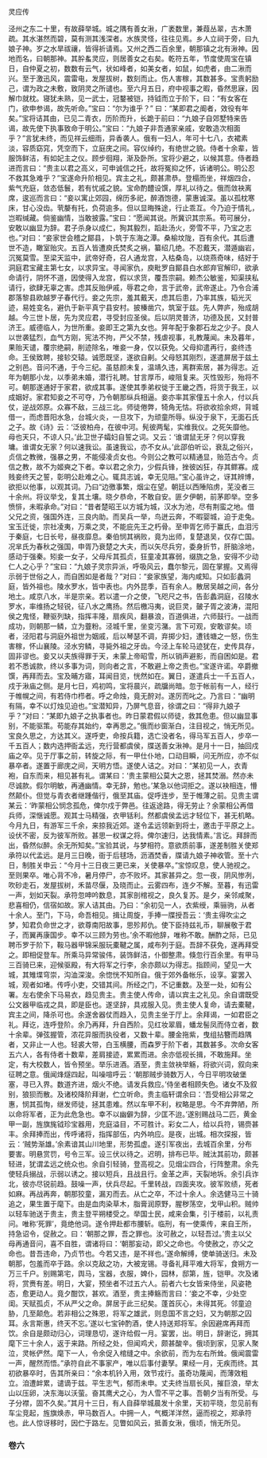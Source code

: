 灵应传 　　

  

  

泾州之东二十里，有故薛举城。城之隅有善女湫，广袤数里，兼葭丛翠，古木萧疏。其水湛然而碧，莫有测其浅深者。水族灵怪，往往见焉。乡人立祠于旁，曰九娘子神。岁之水旱祓禳，皆得祈请焉。又州之西二百余里，朝那镇之北有湫神。因地而名，曰朝那神。其肸蚃灵应，则居善女之右矣。乾符五年，节度使周宝在镇日，自仲夏之初，数数有云气，状如峰者，如美女者，如鼠，如虎者，由二湫而兴。至于激迅风，震雷电，发屋拔树，数刻而止。伤人害稼，其数甚多。宝责躬励己，谓为政之未敷，致阴灵之所谴也。至六月五日，府中视事之暇，昏然思寐，因解巾就枕。寝犹未熟，见一武士，冠鍪被铠，持钺而立于阶下，曰：“有女客在门，欲申参谒，故先听命。”宝曰：“尔为谁乎？” 曰：“某即君之阍者，效役有年矣。”宝将诘其由，已见二青衣，历阶而升，长跪于前曰：“九娘子自郊墅特来告谒，故先使下执事致命于明公。”宝曰：“九娘子非吾通家亲戚，安敢造次相面乎？”言犹未终，而见祥云细雨，异香袭人。俄有一妇人，年可十七八，衣裙素淡，容质窈窕，凭空而下，立庭庑之间。容仪绰约，有绝世之貌。侍者十余辈，皆服饰鲜洁，有如妃主之仪。顾步徊翔，渐及卧所。宝将少避之，以候其意。侍者趋进而言曰：“贵主以君之高义，可申诚信之托，故将冤抑之怀，诉诸明公。明公忍不救其急难乎？”宝遂命升阶相见。宾主之礼，颇甚肃恭。登榻而坐，祥烟四合，紫气充庭，敛态低鬟，若有忧戚之貌。宝命酌醴设馔，厚礼以待之。俄而敛袂离席，逡巡而言曰：“妾以寓止郊园，绵历多祀，醉酒饱德，蒙惠诚深。虽以孤枕寒床，甘心没齿。茕嫠有托，负荷逾多。但以显晦殊途，行止乖互。今乃迫于情礼，岂暇缄藏。倘鉴幽情，当敢披露。”宝曰：“愿闻其说。所冀识其宗系。苟可展分，安敢以幽显为辞。君子杀身以成仁，狥其毅烈，蹈赴汤火，旁雪不平，乃宝之志也。”对曰：“妾家世会稽之鄮县，卜筑于东海之潭。桑榆坟陇，百有余代。其后遭世不造，瞰室贻灾。五百人皆遭庾氏焚炙之祸，纂绍几绝。不忍戴天，潜遁幽岩，沉冤莫雪。至梁天监中，武帝好奇，召人通龙宫，入枯桑岛，以烧燕奇味，结好于洞庭君宝藏主第七女，以求异宝。寻闻家仇，庾毗罗自鄮县白水郎弃官解印，欲承命请行，阴怀不道，因使得入龙宫，假以求货，覆吾宗嗣。赖杰公敏鉴，知渠挟私请行，欲肆无辜之害。虑其反贻伊戚，辱君之命，言于武帝，武帝遂止。乃令合浦郡落黎县欧越罗子春代行。妾之先宗，羞其戴天，虑其后患，乃率其族，韬光灭迹，易姓变名，避仇于新平真宁县安村。披榛凿穴，筑室于兹。先人弊庐，殆成胡越。今三世卜居，先为灵应君，寻受封应圣侯。后以阴灵普济，功德及民，又封普济王。威德临人，为世所重。妾即王之第九女也。笄年配于象郡石龙之少子。良人以世袭猛烈，血气方刚，宪法不拘，严父不禁，残虐视事，礼教蔑闻。未及暮年，果贻天谴，覆宗绝嗣，削迹除名，唯妾一身，仅以获免。父母抑遣再行，妾终违命。王侯致聘，接轸交辕。诚愿既坚，遂欲自劓。父母怒其刚烈，遂遣屏居于兹土之别邑。音问不通，于今三纪。虽慈颜未复，温靖久违，离群索居，甚为得志。近年为朝那小龙，以季弟未婚，潜行礼聘。甘言厚币，峻阻复来。灭性毁形，殆将不可。朝那遂通好于家君，欲成其事。遂使其季弟权徙于王畿之西，将货于我王，以成姻好。家君知妾之不可夺，乃令朝那纵兵相逼。妾亦率其家僮五十余人，付以兵仗，逆战郊原。众寡不敌，三战三北。师徒倦弊，犄角无怙。将欲收拾余烬，背城借一，而虑晋阳水急，台城火炎，一旦攻下，为顽童所辱。纵没于泉下，无面石氏之子。故《诗》云：‘泛彼柏舟，在彼中河。髡彼两髦，实维我仪。之死矢靡他。母也天只，不谅人只。’此卫世子孀妇自誓之词。又云：‘谁谓鼠无牙？何以穿我墉。谁谓女无家？何以速我讼。虽速我讼，亦不女从。’此邵伯听讼，衰乱之俗兴，贞信之教微，强暴之男，不能侵凌贞女也。今则公之教可以精通显，贻范古今。贞信之教，故不为姬奭之下者。幸以君之余力，少假兵锋，挫彼凶狂，存其鳏寡。成贱妾终天之誓，彰明公赴难之心。辄具志诚，幸无见阻。”宝心虽许之，讶其辨博，欲拒以他事，以观其词。乃曰“边徼事繁，烟尘在望。朝廷以西陲陷虏，芜没者三十余州。将议举戈，复其土壤。晓夕恭命，不敢自安。匪夕伊朝，前茅即举。空多愤悱，未暇承命。”对曰：“昔者楚昭王以方城为城，汉水为池，尽有荆蛮之地。借父兄之资，强国外连，三良内助。而吴兵一举，鸟迸云奔，不暇婴城，迫于走兔。宝玉迁徙，宗社凌夷，万乘之灵，不能庇先王之朽骨。至申胥乞师于赢氏，血泪污于秦庭，七日长号，昼夜靡息。秦伯悯其祸败，竟为出师，复楚退吴，仅存亡国。况芈氏为春秋之强国，申胥乃衰楚之大夫，而以矢尽兵穷，委身折节，肝脑涂地，感动于强秦。矧妾一女子，父母斥其孤贞，狂童凌其寡弱，缀旒之急，安得不少动仁人之心乎？”宝曰：“九娘子灵宗异派，呼吸风云，蠢尔黎元，固在掌握。又焉得示弱于世俗之人，而自困如是者哉？”对曰：“妾家族望，海内咸知。只如彭蠡洞庭，皆外祖也。陵水罗水，皆中表也。内外昆季，百有余人。散居吴越之间，各分地土。咸京八水，半是宗亲。若以遣一介之使，飞咫尺之书，告彭蠡洞庭，召陵水罗水，率维扬之轻锐，征八水之鹰扬。然后檄冯夷，说巨灵，皷子胥之波涛，混阳侯之鬼怪，鞭驱列缺，指挥丰隆，扇疾风，翻暴浪，百道俱进，六师鼓行。一战而成功，则朝那一鳞，立为虀粉。泾城千里，坐变污潴。言下可观，安敢谬矣。顷者，泾阳君与洞庭外祖世为姻戚，后以琴瑟不调，弃掷少妇，遭钱塘之一怒，伤生害稼，怀山襄陵。泾水穷鳞，寻毙外祖之牙齿。今泾上车轮马迹犹在，史传具存，固非谬也。妾又以夫族得罪于天，未蒙上帝昭雪，所以销声避影，而自困如是。君若不悉诚款，终以多事为词，则向者之言，不敢避上帝之责也。”宝遂许诺。卒爵撤馔，再拜而去。宝及晡方寤，耳闻目览，恍然如在。翼日，遂遣兵士一千五百人，戍于湫庙之侧。是月七日，鸡初鸣，宝将晨兴，疏牖尚暗。忽于帐前有一人，经行于帷幌之间，有若侍巾栉者。呼之命烛，竟无酧对。遂厉而叱之。乃言曰：“幽明有隔，幸不以灯烛见迫也。”宝潜知异，乃屏气息音，徐谓之曰：“得非九娘子乎？”对曰：“某即九娘子之执事者也。昨日蒙君假以师徒，救其危患。但以幽显事别，不能驱策。苟能存其始约，幸再思之。”俄而纱窗渐白，注目视之，悄无所见。宝良久思之，方达其义。遂呼吏，命按兵籍，选亡没者名，得马军五百人，步卒一千五百人；数内选押衙孟远，充行营都虞侯，牒送善女湫神。是月十一日，抽回戍庙之卒。见于厅事之前，转旋之际，有一甲仕仆地，口动目瞬，问无所应，亦不似暴卒者。遂置于廊庑之间，天明方悟。遂使人诘之。对曰：“某初见一人，衣青袍，自东而来，相见甚有礼。谓某曰：‘贵主蒙相公莫大之恩，拯其焚溺。然亦未尽诚款。假尔明敏，再通幽情。幸无辞，勉也。’某急以他词拒之。遂以袂相连，懵然颠仆。但觉与青衣者继踵偕行，俄至其庙。促呼连步，至于帷薄之前。见贵主谓某云：‘昨蒙相公悯念孤危，俾尔戍于弊邑。往返途路，得无劳止？余蒙相公再借兵师，深惬诚愿。观其士马精强，衣甲铦利。然都虞侯孟远才轻位下，甚无机略。今月九日，有游军三千余，来掠我近郊。遂令孟远领新到将士，邀击于平原之上。设伏不密，反为彼军所败。甚思一权谋之将。俾尔速归，达我情素。’言讫。拜辞而出，昏然似醉。余无所知矣。”宝验其说，与梦相符。意欲质前事，遂差制胜关使郑承符以代孟远。是月三日晚，衙于后毬场，沥酒焚香，牒请九娘子神收管。至十六日，制胜关申云：“今月十三日夜三更已来，关使暴卒。”宝惊叹息，使人驰视之。至则果卒。唯心背不冷，暑月停尸，亦不败坏。其家甚异之。忽一夜，阴风惨冽，吹砂走石，发屋拔树，禾苗尽偃，及晓而止。云雾四布，连夕不解。至暮，有迅雷一声，划如天裂。承符忽呻吟数息，其家剖棺视之，良久复苏。是夕，亲邻咸聚，悲喜相仍，信宿如故。家人诘其由。乃曰：“余初见一人，衣紫绶，乘骊驹，从者十余人。至门，下马，命吾相见。揖让周旋，手捧一牒授吾云：‘贵主得吹尘之梦，知君负命世之才，欲尊南阳故事，思殄邦仇。使下臣持兹礼币，聊展敬于君子，而翼再康国步。幸不以三顾为劳也。’余不暇他辞，唯称不敢。酬酢之际，已见聘币罗于阶下，鞍马器甲锦采服玩橐鞬之属，咸布列于庭。吾辞不获免，遂再拜受之。即相促登车。所乘马异常骏伟，装饰鲜洁，仆御整肃。倏忽行百余里。有甲马三百骑已来，迎候驱殿，有大将军之行李，余亦颇以为得志。指顾间，望见一大城，其雉堞穹崇，沟洫深浚。余惚恍不知所自。俄于郊外备帐乐，设享。宴罢入城，观者如堵。传呼小吏，交错其间。所经之门，不记重数。及至一处，如有公署。左右使余下马易衣，趋见贵主。贵主使人传命，请以宾主之礼见。余自谓既受公文器甲临戎之具，即是臣也。遂坚辞，具戎服入见。贵主使人复命，请去橐鞬，宾主之间，降杀可也。余遂舍器仗而趋入，见贵主坐于厅上。余拜谒，一如君臣之礼。拜讫，连呼登阶。余乃再拜，升自西阶。见红妆翠眉，蟠龙髻凤而侍立者，数十余辈。弹弦握管，浓花异服而执役者，又数十辈。腰金拖紫，曳组拈簪而趋隅者，又非止一人也。轻裘大带，白玉横腰，而森罗于阶下者，其数甚多。次命女客五六人，各有侍者十数辈，差肩接迹，累累而进。余亦低视长揖，不敢施拜。坐定，有大校数人，皆令预坐。举乐进酒。酒至，贵主敛袂举觞，将欲兴词，叙向来征聘之意。俄闻烽燧四起，叫噪喧呼云：‘朝那贼步骑数万人，今日平明攻破堡塞，寻已入界。数道齐进，烟火不绝。请发兵救应。’侍坐者相顾失色。诸女不及叙别，狼狈而散。及诸校降阶拜谢，伫立听命。贵主临轩谓余曰：‘吾受相公非常之惠，悯其孤恂，继发师徒，拯其患难。然以车甲不利，权略是思。今不弃弊陋，所以命将军者，正为此危急也。幸不以幽僻为辞，少匡不迨。’遂别赐战马二匹，黄金甲一副，旌旗旄钺珍宝器用，充庭溢目，不可胜计。彩女二人，给以兵符，锡赍甚丰。余拜捧而出，传呼诸将，指挥部伍，内外响应。是夜，出城。相次探报，皆云：‘贼势渐雄。’余素谙其山川地里，形势孤虚。遂引军夜出，去城百余里，分布要害。明悬赏罚，号令三军。设三伏以待之。迟明，排布已毕。贼汰其前功，颇甚轻进，犹谓孟远之统众也。余自引轻骑，登高视之。见烟尘四合，行阵整肃。余先使轻兵搦战，示弱以诱之。接以短兵，且战且行。金革之声，天裂地坼。余引兵诈北，彼亦尽锐前趋。鼓噪一声，伏兵尽起。千里转战，四面夹攻。彼军败绩，死者如麻。再战再奔，朝那狡童，漏刃而去。从亡之卒，不过十余人。余选健马三十骑追之，果生置于麾下。由是血肉染草木，脂膏润原野，腥秽荡空，戈甲山积。贼帅以轻车驰送于贵主，贵主登平朔楼受之。举国士民，咸来会集，引于楼前，以礼责问。唯称‘死罪’，竟绝他词。遂令押赴都市腰斩。临刑，有一使乘传，来自王所，持急诏令，促赦之。曰：‘朝那之罪，吾之罪也。汝可赦之，以轻吾过。’贵主以父母再通音问，喜不自胜，谓诸将曰：‘朝那妄动，即父之命也。今使赦之，亦父之命也。昔吾违命，乃贞节也。今若又违，是不祥也。’遂命解缚，使单骑送归。未及朝那，包羞而卒于路。余以克敌之功，大被宠锡。寻备礼拜平难大将军，食朔方一万三千户。别赐第宅，舆马，宝器，衣服，婢仆，园林，邸第，旌，铠甲。次及诸将，赏赉有差。明日，大宴，预坐者不过五六人。前者六七女皆来侍坐，风姿艳态，愈更动人。竟夕酣饮，甚欢。酒至，贵主捧觞而言曰：‘妾之不幸，少处空闺。天赋孤贞，不从严父之命。屏居于此三纪矣。蓬首灰心，未得其死。邻童迫胁，几至颠危。若非相公之殊恩，将军之雄武，则息国不言之妇，又为朝那之囚耳。永言斯惠，终天不忘。’遂以七宝钟酌酒，使人持送郑将军。余因避席再拜而饮。余自是颇动归心，词理恳切，遂许给假一月。宴罢，出。明日，辞谢讫，拥其麾下三十余人，返于来路。所经之处，但闻鸡犬，颇甚酸辛。俄顷到家，见家人聚泣，灵帐俨然。麾下一人，令余促入棺缝之中。余欲前，而为左右所耸。俄闻震雷一声，醒然而悟。”承符自此不事家产，唯以后事付妻孥。果经一月，无疾而终。其初欲暴卒时，告其所亲曰：“余本机钤入用，效节戎行。虽奇功蔑闻，而薄效粗立。洎遭衅累，谴谪于兹。平生志气，郁而未申。丈夫终当扇长风，摧巨浪，举太山以压卵，决东海以沃萤。奋其鹰犬之心，为人雪不平之事。吾朝夕当有所受。与子分襟，固不久矣。”其月十三日，有人自薛举城晨发十余里，天初平晓，忽见前有车尘竞起，旌旗焕赤，甲马数百人。中拥一人，气概洋洋然，逼而视之，郑承符也。此人惊讶移时，因伫于路左。见瞥如风云，抵善女湫，俄顷，悄无所见。

  

  

### 卷六